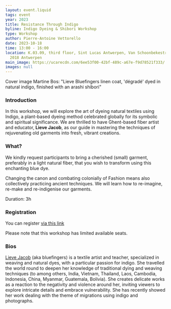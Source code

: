 ```yaml
---
layout: event.liquid
tags: event
year: 2023
title: Resistance Through Indigo
byline: Indigo Dyeing & Shibori Workshop
type: Workshop
author: Pierre-Antoine Vettorello
date: 2023-10-18
time: 13:00 - 16:00
location: K.03.09, third floor, Sint Lucas Antwerpen, Van Schoonbekestraat 143,
  2018 Antwerpen
main_image: https://ucarecdn.com/6ee53f00-42bf-489c-a67e-f9d78521f333/
images: null
---
```

Cover image Martine Bos: "Lieve Bluefingers linen coat, 'dégradé' dyed in natural indigo, finished with an arashi shibori"

### Introduction

In this workshop, we will explore the art of dyeing natural textiles using Indigo, a plant-based dyeing method celebrated globally for its symbolic and spiritual significance. We are thrilled to have Ghent-based fiber artist and educator, **Lieve Jacob**, as our guide in mastering the techniques of rejuvenating old garments into fresh, vibrant creations.

### What?

We kindly request participants to bring a cherished (small) garment, preferably in a light natural fiber, that you wish to transform using this enchanting blue dye. 

Changing the canon and combating colonially of Fashion means also collectively practicing ancient techniques. We will learn how to re-imagine, re-make and re-indigenise our garments. 

Duration: 3h

### Registration

You can register [via this link](https://forms.gle/mk4uUmMeVFMvtzxbA)

Please note that this workshop has limited available seats.

### Bios

[Lieve Jacob](<http://www.bluefingers.be >) (aka bluefingers) is a textile artist and teacher, specialized in weaving and natural dyes, with a particular passion for indigo. She travelled the world round to deepen her knowledge of traditional dying and weaving techniques (to among others, India, Vietnam, Thailand, Laos, Cambodia, Indonesia, China, Myanmar, Guatemala, Bolivia). She creates delicate works as a reaction to the negativity and violence around her, inviting viewers to explore intricate details and embrace vulnerability. She has recently showed her work dealing with the theme of migrations using indigo and photographs.